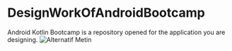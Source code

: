 # DesignWorkOfAndroidBootcamp
Android Kotlin Bootcamp is a repository opened for the application you are designing.
![Alternatif Metin](pizza_ordering_screen)

